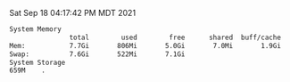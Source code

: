 Sat Sep 18 04:17:42 PM MDT 2021
```bash
System Memory
               total        used        free      shared  buff/cache   available
Mem:           7.7Gi       806Mi       5.0Gi       7.0Mi       1.9Gi       6.5Gi
Swap:          7.6Gi       522Mi       7.1Gi
System Storage
659M	.
```
